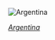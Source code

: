 
![Argentina](https://www.gstatic.com/prettyearth/assets/full/1993.jpg)

*[Argentina](https://www.google.com/maps/@-26.905452,-67.24645,13z/data=!3m1!1e3)*

